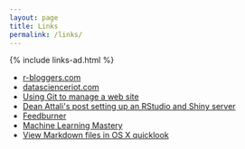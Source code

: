 ```yaml
---
layout: page
title: Links 
permalink: /links/
---
```


{% include links-ad.html %}

+ [r-bloggers.com](http://www.r-bloggers.com)
+ [datascienceriot.com](http://www.datascienceriot.com)
+ [Using Git to manage a web site](http://toroid.org/git-website-howto)
+ [Dean Attali's post setting up an RStudio and Shiny 
server](http://deanattali.com/2015/05/09/setup-rstudio-shiny-server-digital-ocean/) 
+ [Feedburner](http://feedburner.google.com)
+ [Machine Learning Mastery](http://machinelearningmastery.com/blog/)
+ [View Markdown files in OS X quicklook](https://github.com/toland/qlmarkdown/)
